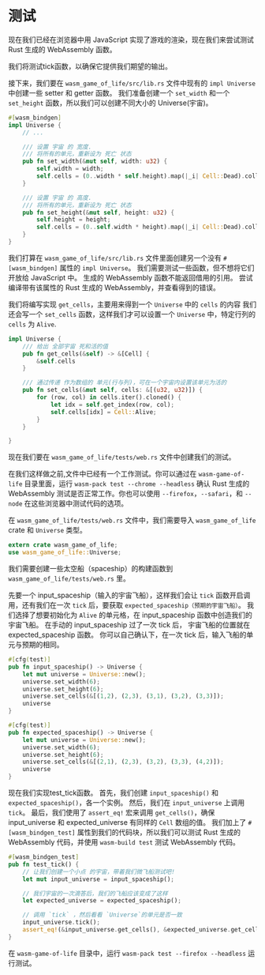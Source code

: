 # 测试

现在我们已经在浏览器中用 JavaScript 实现了游戏的渲染，现在我们来尝试测试 Rust 生成的 WebAssembly 函数。

我们将测试tick函数，以确保它提供我们期望的输出。

接下来，我们要在 `wasm_game_of_life/src/lib.rs` 文件中现有的 `impl Universe` 中创建一些 setter 和 getter 函数。
我们准备创建一个 `set_width` 和一个 `set_height` 函数，所以我们可以创建不同大小的 Universe(宇宙)。

```rust
#[wasm_bindgen]
impl Universe {
    // ...

    /// 设置 宇宙 的 宽度.
    /// 将所有的单元，重新设为 死亡 状态
    pub fn set_width(&mut self, width: u32) {
        self.width = width;
        self.cells = (0..width * self.height).map(|_i| Cell::Dead).collect();
    }

    /// 设置 宇宙 的 高度.
    /// 将所有的单元，重新设为 死亡 状态
    pub fn set_height(&mut self, height: u32) {
        self.height = height;
        self.cells = (0..self.width * height).map(|_i| Cell::Dead).collect();
    }
}
```

我们打算在 `wasm_game_of_life/src/lib.rs` 文件里面创建另一个没有 `#[wasm_bindgen]` 属性的 `impl Universe`。
我们需要测试一些函数，但不想将它们开放给 JavaScript 中。
生成的 WebAssembly 函数不能返回借用的引用。
尝试编译带有该属性的 Rust 生成的 WebAssembly，并查看得到的错误。

我们将编写实现 `get_cells`，主要用来得到一个 `Universe` 中的 `cells` 的内容
我们还会写一个 `set_cells` 函数，这样我们才可以设置一个 `Universe` 中，特定行列的 `cells` 为 `Alive`.

```rust
impl Universe {
    /// 给出 全部宇宙 死和活的值
    pub fn get_cells(&self) -> &[Cell] {
        &self.cells
    }

    /// 通过传递 作为数组的 单元(行与列)，可在一个宇宙内设置该单元为活的
    pub fn set_cells(&mut self, cells: &[(u32, u32)]) {
        for (row, col) in cells.iter().cloned() {
            let idx = self.get_index(row, col);
            self.cells[idx] = Cell::Alive;
        }
    }

}
```

现在我们要在 `wasm_game_of_life/tests/web.rs` 文件中创建我们的测试。

在我们这样做之前,文件中已经有一个工作测试。你可以通过在 `wasm-game-of-life` 目录里面，运行 `wasm-pack test --chrome --headless` 确认 Rust 生成的 WebAssembly 测试是否正常工作。你也可以使用 `--firefox`，`--safari`，和 `--node` 在这些浏览器中测试代码的选项。

在 `wasm_game_of_life/tests/web.rs` 文件中，我们需要导入 `wasm_game_of_life` crate 和 `Universe` 类型。

```rust
extern crate wasm_game_of_life;
use wasm_game_of_life::Universe;
```

我们需要创建一些太空船（spaceship）的构建函数到 `wasm_game_of_life/tests/web.rs` 里。

先要一个 input_spaceship（输入的宇宙飞船），这样我们会让 `tick` 函数开启调用，还有我们在一次 `tick` 后，要获取 `expected_spaceship（预期的宇宙飞船）`。
我们选择了想要初始化为 `Alive` 的单元格，在 input_spaceship 函数中创造我们的宇宙飞船。
在手动的 input_spaceship 过了一次 tick 后， 宇宙飞船的位置就在 expected_spaceship 函数。
你可以自己确认下，在一次 tick 后，输入飞船的单元与预期的相同。

```rust
#[cfg(test)]
pub fn input_spaceship() -> Universe {
    let mut universe = Universe::new();
    universe.set_width(6);
    universe.set_height(6);
    universe.set_cells(&[(1,2), (2,3), (3,1), (3,2), (3,3)]);
    universe
}

#[cfg(test)]
pub fn expected_spaceship() -> Universe {
    let mut universe = Universe::new();
    universe.set_width(6);
    universe.set_height(6);
    universe.set_cells(&[(2,1), (2,3), (3,2), (3,3), (4,2)]);
    universe
}
```

现在我们实现test_tick函数。
首先，我们创建 `input_spaceship()` 和 `expected_spaceship()`，各一个实例。
然后，我们在 `input_universe` 上调用 `tick`。
最后，我们使用了 `assert_eq!` 宏来调用 `get_cells()`，确保 input_universe 和 expected_universe 有同样的 `Cell` 数组的值。
我们加上了 `#[wasm_bindgen_test]` 属性到我们的代码块，所以我们可以测试 Rust 生成的 WebAssembly 代码，并使用 `wasm-build test` 测试 WebAssembly 代码。

```rust
#[wasm_bindgen_test]
pub fn test_tick() {
    // 让我们创建一个小点 的宇宙，带着我们微飞船测试吧!
    let mut input_universe = input_spaceship();

    // 我们宇宙的一次滴答后，我们的飞船应该变成了这样
    let expected_universe = expected_spaceship();

    // 调用 `tick` ，然后看看 `Universe`的单元是否一致
    input_universe.tick();
    assert_eq!(&input_universe.get_cells(), &expected_universe.get_cells());
}
```

在 `wasm-game-of-life` 目录中，运行 `wasm-pack test --firefox --headless` 运行测试。

